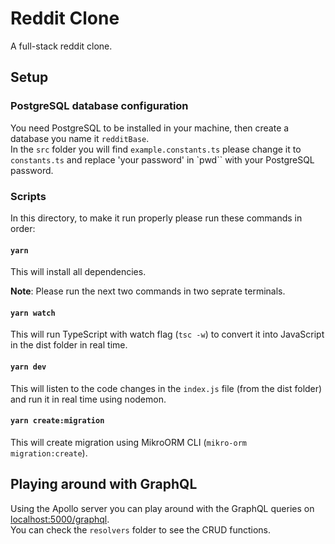 # Reddit Clone   
A full-stack reddit clone.

## Setup

### PostgreSQL database configuration
You need PostgreSQL to be installed in your machine, then create a database you name it `redditBase`.  
In the `src` folder you will find `example.constants.ts` please change it to `constants.ts` and replace 'your password' in `pwd`` with your PostgreSQL password.  

### Scripts
In this directory, to make it run properly please run these commands in order:  

#### `yarn`
This will install all dependencies.

**Note**: Please run the next two commands in two seprate terminals.  

#### `yarn watch`
This will run TypeScript with watch flag (`tsc -w`) to convert it into JavaScript in the dist folder in real time.  

#### `yarn dev`
This will listen to the code changes in the `index.js` file (from the dist folder) and run it in real time using nodemon.  

#### `yarn create:migration`
This will create migration using MikroORM CLI (`mikro-orm migration:create`).  

## Playing around with GraphQL
Using the Apollo server you can play around with the GraphQL queries on [localhost:5000/graphql](http://localhost:5000/graphql).  
You can check the `resolvers` folder to see the CRUD functions.  
